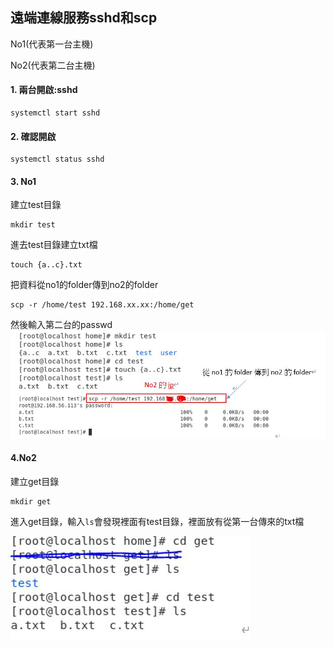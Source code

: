 ## 遠端連線服務sshd和scp 
No1(代表第一台主機)

No2(代表第二台主機)

#### 1.	兩台開啟:sshd
```
systemctl start sshd 
```
#### 2.	確認開啟
```
systemctl status sshd
```
#### 3.	No1

建立test目錄
```
mkdir test
```
進去test目錄建立txt檔
```
touch {a..c}.txt
```
把資料從no1的folder傳到no2的folder
```
scp -r /home/test 192.168.xx.xx:/home/get
```
然後輸入第二台的passwd
<img src="https://github.com/syuan0327/linux2/blob/master/li.JPG">
#### 4.No2
建立get目錄
```
mkdir get
```
進入get目錄，輸入`ls`會發現裡面有test目錄，裡面放有從第一台傳來的txt檔

<img src="https://github.com/syuan0327/linux2/blob/master/li2.JPG">


